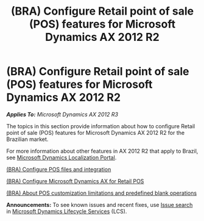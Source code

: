 ﻿---
title: (BRA) Configure Retail point of sale (POS) features for Microsoft Dynamics AX 2012 R2
TOCTitle: (BRA) Configure Retail point of sale (POS) features for Microsoft Dynamics AX 2012 R2
ms:assetid: c78cd61e-5b2a-4617-a31a-fa93ca3376cf
ms:mtpsurl: https://technet.microsoft.com/en-us/library/Dn497731(v=AX.60)
ms:contentKeyID: 62200245
ms.date: 04/18/2014
mtps_version: v=AX.60
---

# (BRA) Configure Retail point of sale (POS) features for Microsoft Dynamics AX 2012 R2 


_**Applies To:** Microsoft Dynamics AX 2012 R3_

The topics in this section provide information about how to configure Retail point of sale (POS) features for Microsoft Dynamics AX 2012 R2 for the Brazilian market.

For more information about other features in AX 2012 R2 that apply to Brazil, see [Microsoft Dynamics Localization Portal](https://mbs.microsoft.com/partnersource/deployment/resources/productreleases/gfmlocalizationportalmc).

[(BRA) Configure POS files and integration](bra-configure-pos-files-and-integration.md)

[(BRA) Configure Microsoft Dynamics AX for Retail POS](bra-configure-microsoft-dynamics-ax-for-retail-pos.md)

[(BRA) About POS customization limitations and predefined blank operations](bra-about-pos-customization-limitations-and-predefined-blank-operations.md)

  
**Announcements:** To see known issues and recent fixes, use [Issue search](http://go.microsoft.com/fwlink/?linkid=389258) in [Microsoft Dynamics Lifecycle Services](http://go.microsoft.com/fwlink/?linkid=306505) (LCS).

